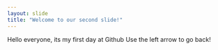 ```yaml
---
layout: slide
title: "Welcome to our second slide!"
---
```

Hello everyone, its my first day at Github
Use the left arrow to go back!
